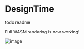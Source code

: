 # DesignTime

todo readme

Full WASM rendering is now working!

![image](https://github.com/user-attachments/assets/d3cbd992-78ee-4d88-a601-c679121e80a0)
